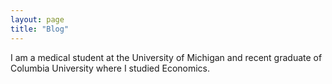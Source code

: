 ```yaml
---
layout: page
title: "Blog"
---
```


I am a medical student at the University of Michigan and recent graduate of Columbia University where I studied Economics.
